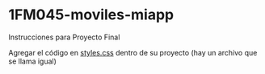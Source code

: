 # 1FM045-moviles-miapp
Instrucciones para Proyecto Final

Agregar el código en [styles.css](https://uanl-lcc-ene23.github.io/1FM045-moviles-miapp/) dentro de su proyecto (hay un archivo que se llama igual)
